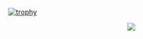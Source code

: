 [![trophy](https://github-profile-trophy.vercel.app/?username=hexpit)](https://github.com/ryo-ma/github-profile-trophy)
<p align="center">
  <img src="https://github-profile-trophy.vercel.app/?username=hexpit7&theme=onedark&margin-w=15" />
</p>
